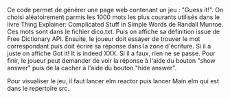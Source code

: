   Ce code permet de générer une page web contenant un jeu : "Guess it!".  On choisi aléatoirement parmis les 1000 mots les plus courants utilisés dans le livre Thing Explainer: Complicated Stuff in Simple Words de Randall Munroe. Ces mots sont dans le fichier dico.txt. Puis on affiche sa définition issue de Free Dictionary API. Ensuite, le joueur doit essayer de trouver le mot correspondant puis doit écrire sa réponse dans la zone d'écriture. Si il a juste  on affiche Got it! It is indeed XXX. Si il a faux, rien ne se passe. Pour finir, le joueur peut demander de voir la réponse à l'aide du bouton "show answer" puis de la cacher à l'aide du bouton "hide answer".

  Pour visualiser le jeu, il faut  lancer elm reactor puis lancer Main.elm qui est dans le repertoire src. 
